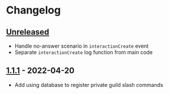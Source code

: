 # Changelog

## [Unreleased][unreleased]

- Handle no-answer scenario in `interactionCreate` event
- Separate `interactionCreate` log function from main code

## [1.1.1][] - 2022-04-20

- Add using database to register private guild slash commands

[unreleased]: https://github.com/nieopierzony/DiscordBot/compare/v1.1.1...HEAD
[1.1.1]: https://github.com/nieopierzony/DiscordBot/compare/v1.1.0...v1.1.1
